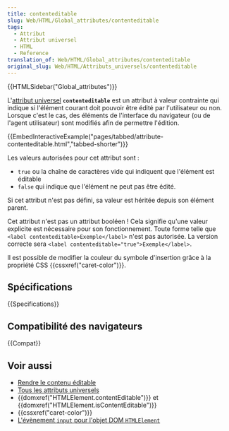```yaml
---
title: contenteditable
slug: Web/HTML/Global_attributes/contenteditable
tags:
  - Attribut
  - Attribut universel
  - HTML
  - Reference
translation_of: Web/HTML/Global_attributes/contenteditable
original_slug: Web/HTML/Attributs_universels/contenteditable
---
```

{{HTMLSidebar("Global_attributes")}}

L'[attribut universel](/fr/docs/Web/HTML/Attributs_universels) **`contenteditable`** est un attribut à valeur contrainte qui indique si l'élément courant doit pouvoir être édité par l'utilisateur ou non. Lorsque c'est le cas, des éléments de l'interface du navigateur (ou de l'agent utilisateur) sont modifiés afin de permettre l'édition.

{{EmbedInteractiveExample("pages/tabbed/attribute-contenteditable.html","tabbed-shorter")}}

Les valeurs autorisées pour cet attribut sont :

- `true` ou la chaîne de caractères vide qui indiquent que l'élément est éditable
- `false` qui indique que l'élément ne peut pas être édité.

Si cet attribut n'est pas défini, sa valeur est héritée depuis son élément parent.

Cet attribut n'est pas un attribut booléen ! Cela signifie qu'une valeur explicite est nécessaire pour son fonctionnement. Toute forme telle que `<label contenteditable>Exemple</label>` n'est pas autorisée. La version correcte sera `<label contenteditable="true">Exemple</label>`.

Il est possible de modifier la couleur du symbole d'insertion grâce à la propriété CSS {{cssxref("caret-color")}}.

## Spécifications

{{Specifications}}

## Compatibilité des navigateurs

{{Compat}}

## Voir aussi

- [Rendre le contenu éditable](/fr/docs/Web/HTML/Contenu_editable)
- [Tous les attributs universels](/fr/docs/Web/HTML/Attributs_universels)
- {{domxref("HTMLElement.contentEditable")}} et {{domxref("HTMLElement.isContentEditable")}}
- {{cssxref("caret-color")}}
- [L'évènement `input` pour l'objet DOM `HTMLElement`](/fr/docs/Web/API/HTMLElement/input_event)
